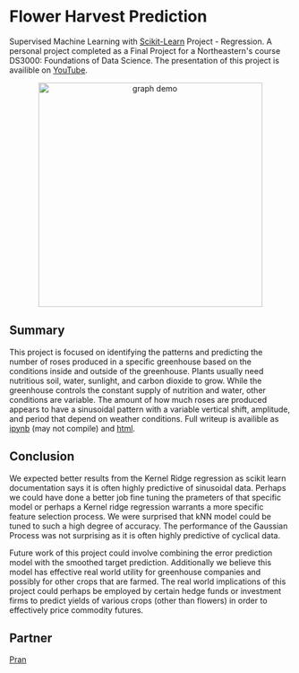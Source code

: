 # Flower Harvest Prediction
Supervised Machine Learning with [Scikit-Learn](https://scikit-learn.org/stable/) Project - Regression. A personal project completed as a Final Project for a Northeastern's course DS3000: Foundations of Data Science. The presentation of this project is availible on [YouTube](youtu.be/kcqaqe3k1hm).

<p align="center">
  <img src="https://raw.githubusercontent.com/h0rban/flower-harvest-prediction/master/Vizualizations/smooth_target_v_time2.png" alt="graph demo" height="400"/>
</p>

## Summary
This project is focused on identifying the patterns and predicting the number of roses produced in a specific greenhouse based on the conditions inside and outside of the greenhouse. Plants usually need nutritious soil, water, sunlight, and carbon dioxide to grow. While the greenhouse controls the constant supply of nutrition and water, other conditions are variable. The amount of how much roses are produced appears to have a sinusoidal pattern with a variable vertical shift, amplitude, and period that depend on weather conditions. Full writeup is availible as [ipynb](https://github.com/h0rban/flower-harvest-prediction/blob/master/writeup.ipynb) (may not compile) and [html](https://htmlpreview.github.io/?https://raw.githubusercontent.com/h0rban/flower-harvest-prediction/master/writeup.html).


## Conclusion
We expected better results from the Kernel Ridge regression as scikit learn documentation says it is often highly predictive of sinusoidal data. Perhaps we could have done a better job fine tuning the prameters of that specific model or perhaps a Kernel ridge regression warrants a more specific feature selection process. We were surprised that kNN model could be tuned to such a high degree of accuracy. The performance of the Gaussian Process was not surprising as it is often highly predictive of cyclical data. 

Future work of this project could involve combining the error prediction model with the smoothed target prediction. Additionally we believe this model has effective real world utility for greenhouse companies and possibly for other crops that are farmed. The real world implications of this project could perhaps be employed by certain hedge funds or investment firms to predict yields of various crops (other than flowers) in order to effectively price commodity futures. 

## Partner
[Pran](https://github.com/pranavwalia)
